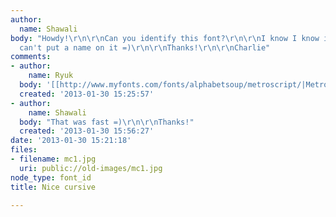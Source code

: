 ```yaml
---
author:
  name: Shawali
body: "Howdy!\r\n\r\nCan you identify this font?\r\n\r\nI know I know it, but I just
  can't put a name on it =)\r\n\r\nThanks!\r\n\r\nCharlie"
comments:
- author:
    name: Ryuk
  body: '[[http://www.myfonts.com/fonts/alphabetsoup/metroscript/|Metroscript]]'
  created: '2013-01-30 15:25:57'
- author:
    name: Shawali
  body: "That was fast =)\r\n\r\nThanks!"
  created: '2013-01-30 15:56:27'
date: '2013-01-30 15:21:18'
files:
- filename: mc1.jpg
  uri: public://old-images/mc1.jpg
node_type: font_id
title: Nice cursive

---
```

